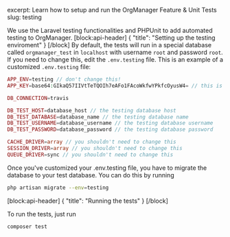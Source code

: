 excerpt: Learn how to setup and run the OrgManager Feature & Unit Tests
slug: testing

We use the Laravel testing functionalities and PHPUnit to add automated testing to OrgManager.
[block:api-header]
{
  "title": "Setting up the testing enviroment"
}
[/block]
By default, the tests will run in a special database called `orgmanager_test` in `localhost` with username `root` and password `root`. If you need to change this, edit the `.env.testing` file. This is an example of a customized `.env.testing` file:

``` php
APP_ENV=testing // don't change this!
APP_KEY=base64:GIkaQ57IIVtTeTQOIh7eAFo1FAcoWkfwYPkfcOyusW4= // this is autogenerated

DB_CONNECTION=travis

DB_TEST_HOST=database_host // the testing database host
DB_TEST_DATABASE=database_name // the testing database name
DB_TEST_USERNAME=database_username // the testing database username
DB_TEST_PASSWORD=database_password // the testing database password

CACHE_DRIVER=array // you shouldn't need to change this
SESSION_DRIVER=array // you shouldn't need to change this
QUEUE_DRIVER=sync // you shouldn't need to change this
```

Once you've customized your .env.testing file, you have to migrate the database to your test database. You can do this by running 
``` sh
php artisan migrate --env=testing
```
[block:api-header]
{
  "title": "Running the tests"
}
[/block]

To run the tests, just run
``` sh
composer test
```